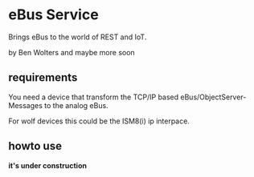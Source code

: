 # eBus Service

Brings eBus to the world of REST and IoT.

by Ben Wolters and maybe more soon

## requirements

You need a device that transform the TCP/IP based eBus/ObjectServer-Messages to the analog eBus.

For wolf devices this could be the ISM8(i) ip interpace.

## howto use

**it's under construction**
